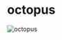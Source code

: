 # octopus
![octopus](https://github.com/user-attachments/assets/c064c4e3-2f4c-40ce-b667-52a8474939f1)


